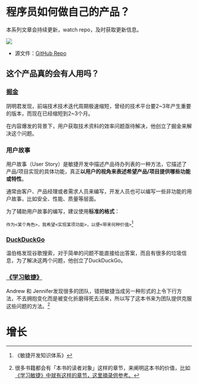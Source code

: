 #  程序员如何做自己的产品？

本系列文章会持续更新，watch repo，及时获取更新信息。

![](https://cdn.jsdelivr.net/gh/Andy-AO/GitHubPictureBed/img/20201013081955.png)

- 源文件：[GitHub Repo](https://github.com/Andy-AO/product)

## 这个产品真的会有人用吗？

### [掘金](https://juejin.im/post/6844903458294726670)

阴明君发现，前端技术技术迭代周期极速缩短，曾经的技术平台要2\~3年产生重要的版本，而现在已经缩短到2\~3个月。

在内容爆发的背景下，用户获取技术资料的效率问题亟待解决，他创立了掘金来解决这个问题。

### 用户故事

用户故事（User  Story）是敏捷开发中描述产品待办列表的一种方法，它描述了产品/项目实现的具体功能，真正**以用户的视角来表述希望产品/项目提供哪些功能或特性**。

通常由客户、产品经理或者需求人员来编写，开发人员也可以编写一些非功能的用户故事，比如安全、性能、质量等层面。

为了辅助用户故事的编写，建议使用**标准的格式**：

`作为<某个角色>，我希望<实现某项功能>，以便<带来何种价值>`[^1]

### [DuckDuckGo](https://book.douban.com/subject/25976281/)

温伯格发现谷歌搜索，对于简单的问题不能直接给出答案，而且有很多的垃圾信息，为了解决这两个问题，他创立了DuckDuckGo。

### [《学习敏捷》](https://book.douban.com/subject/26979886/)

Andrew 和 Jennifer发现很多的团队，错把敏捷当成另一种形式的上令下行方法，不去拥抱变化而是被变化折磨得死去活来，所以写了这本书来为团队提供克服这些问题的方法。[^2]

# 增长
[^1]: 《敏捷开发知识体系》

[^2]: 很多书籍都会有「本书的读者对象」这样的章节，来阐明这本书的价值，比如[《学习敏捷》中就有这样的章节，这里摘录供参考。](.\excerpt\learning-agile.md)
